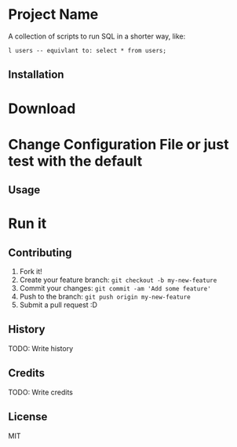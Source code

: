 # Project Name

A collection of scripts to run SQL in a shorter way, like:
```
l users -- equivlant to: select * from users;
```

## Installation

# Download
# Change Configuration File or just test with the default

## Usage

# Run it

## Contributing

1. Fork it!
2. Create your feature branch: `git checkout -b my-new-feature`
3. Commit your changes: `git commit -am 'Add some feature'`
4. Push to the branch: `git push origin my-new-feature`
5. Submit a pull request :D

## History

TODO: Write history

## Credits

TODO: Write credits

## License

MIT